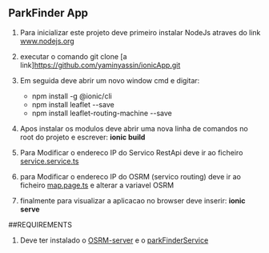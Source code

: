 ## ParkFinder App

1. Para inicializar este projeto deve primeiro instalar NodeJs atraves do link www.nodejs.org

2. executar o comando git clone [a link]https://github.com/yaminyassin/ionicApp.git

2. Em seguida deve abrir um novo window cmd e digitar: 
    - npm install -g @ionic/cli 
    - npm install leaflet --save
    - npm install leaflet-routing-machine --save

3. Apos instalar os modulos deve abrir uma nova linha de comandos no root do projeto e escrever:
     **ionic build**

4. Para Modificar o endereco IP do Servico RestApi deve ir ao ficheiro [service.service.ts](src\app\services\service.service.ts)

5. para Modificar o endereco IP do OSRM (servico routing) deve ir ao ficheiro [map.page.ts](src\app\pages\map\map.page.ts) e alterar a variavel OSRM

4. finalmente para visualizar a aplicacao no browser deve inserir:
     **ionic serve**

##REQUIREMENTS

1. Deve ter instalado o [OSRM-server](https://hub.docker.com/r/osrm/osrm-backend) e o [parkFinderService](https://github.com/yaminyassin/RestApi.git)
